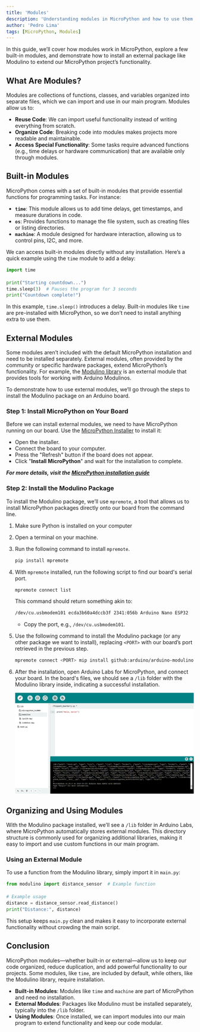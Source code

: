 ```yaml
---
title: 'Modules'
description: 'Understanding modules in MicroPython and how to use them.'
author: 'Pedro Lima'
tags: [MicroPython, Modules]
---
```



In this guide, we’ll cover how modules work in MicroPython, explore a few built-in modules, and demonstrate how to install an external package like Modulino to extend our MicroPython project’s functionality.

## What Are Modules?

Modules are collections of functions, classes, and variables organized into separate files, which we can import and use in our main program. Modules allow us to:

- **Reuse Code**: We can import useful functionality instead of writing everything from scratch.
- **Organize Code**: Breaking code into modules makes projects more readable and maintainable.
- **Access Special Functionality**: Some tasks require advanced functions (e.g., time delays or hardware communication) that are available only through modules.

## Built-in Modules

MicroPython comes with a set of built-in modules that provide essential functions for programming tasks. For instance:

- **`time`**: This module allows us to add time delays, get timestamps, and measure durations in code.
- **`os`**: Provides functions to manage the file system, such as creating files or listing directories.
- **`machine`**: A module designed for hardware interaction, allowing us to control pins, I2C, and more.

We can access built-in modules directly without any installation. Here’s a quick example using the `time` module to add a delay:

```python
import time

print("Starting countdown...")
time.sleep(3)  # Pauses the program for 3 seconds
print("Countdown complete!")
```

In this example, `time.sleep()` introduces a delay. Built-in modules like `time` are pre-installed with MicroPython, so we don’t need to install anything extra to use them.

## External Modules

Some modules aren’t included with the default MicroPython installation and need to be installed separately. External modules, often provided by the community or specific hardware packages, extend MicroPython’s functionality. For example, the [Modulino library]() is an external module that provides tools for working with Arduino Modulinos.

To demonstrate how to use external modules, we’ll go through the steps to install the Modulino package on an Arduino board.

### Step 1: Install MicroPython on Your Board

Before we can install external modules, we need to have MicroPython running on our board. Use the [MicroPython Installer](https://labs.arduino.cc/en/labs/micropython-installer) to install it:

- Open the installer.
- Connect the board to your computer.
- Press the "Refresh" button if the board does not appear.
- Click "**Install MicroPython**" and wait for the installation to complete.

***For more details, visit the [MicroPython installation guide]()***

### Step 2: Install the Modulino Package

To install the Modulino package, we’ll use `mpremote`, a tool that allows us to install MicroPython packages directly onto our board from the command line.

1. Make sure Python is installed on your computer
2. Open a terminal on your machine.
3. Run the following command to install `mpremote`.

   ```bash
   pip install mpremote 
   ```

4. With `mpremote` installed, run the following script to find our board's serial port.

   ```bash
   mpremote connect list
   ```

   This command should return something akin to:

   ```bash
   /dev/cu.usbmodem101 ecda3b60a4dccb3f 2341:056b Arduino Nano ESP32
   ```

   - Copy the port, e.g., `/dev/cu.usbmodem101`.

5. Use the following command to install the Modulino package (or any other package we want to install), replacing `<PORT>` with our board’s port retrieved in the previous step.

   ```bash
   mpremote connect <PORT> mip install github:arduino/arduino-modulino-mpy
   ```

6. After the installation, open Arduino Labs for MicroPython, and connect your board. In the board's files, we should see a `/lib` folder with the Modulino library inside, indicating a successful installation.

   ![MicroPython Lab Files](./assets/microPythonLabsFiles.png)

## Organizing and Using Modules

With the Modulino package installed, we’ll see a `/lib` folder in Arduino Labs, where MicroPython automatically stores external modules. This directory structure is commonly used for organizing additional libraries, making it easy to import and use custom functions in our main program.

### Using an External Module

To use a function from the Modulino library, simply import it in `main.py`:

```python
from modulino import distance_sensor  # Example function

# Example usage
distance = distance_sensor.read_distance()
print("Distance:", distance)
```

This setup keeps `main.py` clean and makes it easy to incorporate external functionality without crowding the main script.

## Conclusion

MicroPython modules—whether built-in or external—allow us to keep our code organized, reduce duplication, and add powerful functionality to our projects. Some modules, like `time`, are included by default, while others, like the Modulino library, require installation.

- **Built-in Modules**: Modules like `time` and `machine` are part of MicroPython and need no installation.
- **External Modules**: Packages like Modulino must be installed separately, typically into the `/lib` folder.
- **Using Modules**: Once installed, we can import modules into our main program to extend functionality and keep our code modular.